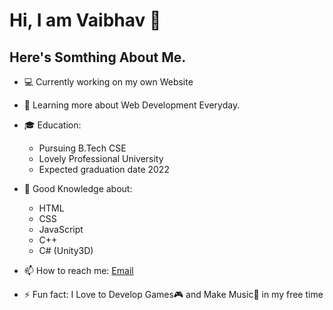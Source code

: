 # Hi, I am Vaibhav 👋

## Here's Somthing About Me.

- 💻 Currently working on my own Website

- 📖 Learning more about Web Development Everyday.

- 🎓 Education:
     * Pursuing B.Tech CSE 
     * Lovely Professional University 
     * Expected graduation date 2022
     
- 🤔 Good Knowledge about:
     * HTML
     * CSS
     * JavaScript
     * C++
     * C# (Unity3D)
     
- 📫 How to reach me: [Email](vaibhavnanda2000gmail.com)

- ⚡ Fun fact: I Love to Develop Games🎮  and Make Music🎹 in my free time
